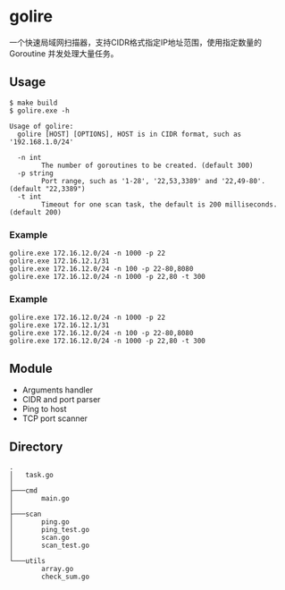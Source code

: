 # golire
一个快速局域网扫描器，支持CIDR格式指定IP地址范围，使用指定数量的 Goroutine 并发处理大量任务。

## Usage
```shell
$ make build
$ golire.exe -h
```
```
Usage of golire:
  golire [HOST] [OPTIONS], HOST is in CIDR format, such as '192.168.1.0/24'

  -n int
        The number of goroutines to be created. (default 300)
  -p string
        Port range, such as '1-28', '22,53,3389' and '22,49-80'. (default "22,3389")
  -t int
        Timeout for one scan task, the default is 200 milliseconds. (default 200)
```

### Example

```shell
golire.exe 172.16.12.0/24 -n 1000 -p 22
golire.exe 172.16.12.1/31
golire.exe 172.16.12.0/24 -n 100 -p 22-80,8080
golire.exe 172.16.12.0/24 -n 1000 -p 22,80 -t 300
```

### Example

```shell
golire.exe 172.16.12.0/24 -n 1000 -p 22
golire.exe 172.16.12.1/31
golire.exe 172.16.12.0/24 -n 100 -p 22-80,8080
golire.exe 172.16.12.0/24 -n 1000 -p 22,80 -t 300
```

## Module

- Arguments handler
- CIDR and port parser
- Ping to host
- TCP port scanner

## Directory

```
.
│   task.go
│
├───cmd
│       main.go
│
├───scan
│       ping.go
│       ping_test.go
│       scan.go
│       scan_test.go
│
└───utils
        array.go
        check_sum.go
```
